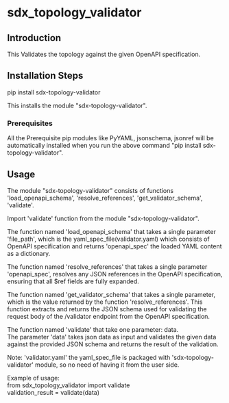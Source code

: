 # sdx_topology_validator

## Introduction

This Validates the topology against the given OpenAPI specification.   

## Installation Steps

pip install sdx-topology-validator  

This installs the module "sdx-topology-validator".  

### Prerequisites

All the Prerequisite pip modules like PyYAML, jsonschema, jsonref will be automatically installed when you run the above command "pip install sdx-topology-validator".  

## Usage

The module "sdx-topology-validator" consists of functions 'load_openapi_schema', 'resolve_references', 'get_validator_schema', 'validate'.  

Import 'validate' function from the module "sdx-topology-validator".  

The function named 'load_openapi_schema' that takes a single parameter 'file_path', which is the yaml_spec_file(validator.yaml) which consists of OpenAPI specification and returns 'openapi_spec' the loaded YAML content as a dictionary.  

The function named 'resolve_references' that takes a single parameter 'openapi_spec', resolves any JSON references in the OpenAPI specification, ensuring that all $ref fields are fully expanded.  

The function named 'get_validator_schema' that takes a single parameter, which is the value returned by the function 'resolve_references'.   This function extracts and returns the JSON schema used for validating the request body of the /validator endpoint from the OpenAPI specification.  

The function named 'validate' that take one parameter: data.  
The parameter 'data' takes json data as input and validates the given data against the provided JSON schema and returns the result of the validation.     

Note: 'validator.yaml' the yaml_spec_file is packaged with 'sdx-topology-validator' module, so no need of having it from the user side.  

Example of usage:    
from sdx_topology_validator import validate      
validation_result = validate(data)   